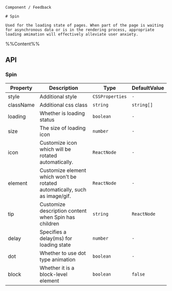 `````
Component / Feedback

# Spin

Used for the loading state of pages. When part of the page is waiting for asynchronous data or is in the rendering process, appropriate loading amimation will effectively alleviate user anxiety.
`````

%%Content%%

## API

### Spin

| Property  | Description                                                                | Type            | DefaultValue |
|-----------|----------------------------------------------------------------------------|-----------------|--------------|
| style     | Additional style                                                           | `CSSProperties` | `-`          |
| className | Additional css class                                                       | `string`        | `string[]`   |
| loading   | Whether is loading status                                                  | `boolean`       | `-`          |
| size      | The size of loading icon                                                   | `number`        | `-`          |
| icon      | Customize icon which will be rotated automatically.                        | `ReactNode`     | `-`          |
| element   | Customize element which won't be rotated automatically, such as image/gif. | `ReactNode`     | `-`          |
| tip       | Customize description content when Spin has children                       | `string`        | `ReactNode`  |
| delay     | Specifies a delay(ms) for loading state                                    | `number`        | `-`          |
| dot       | Whether to use dot type animation                                          | `boolean`       | `-`          |
| block     | Whether it is a block-level element                                        | `boolean`       | `false`      |
